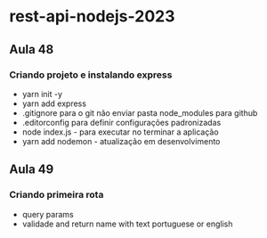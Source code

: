 # rest-api-nodejs-2023

<h2>Aula 48</h2>

<h3>Criando projeto e instalando express</h3>

- yarn init -y
- yarn add express
- .gitignore para o git não enviar pasta node_modules para github
- .editorconfig para definir configurações padronizadas
- node index.js - para executar no terminar a aplicação
- yarn add nodemon - atualização em desenvolvimento

<h2>Aula 49</h2>

<h3>Criando primeira rota</h3>

- query params
- validade and return name with text portuguese or english
